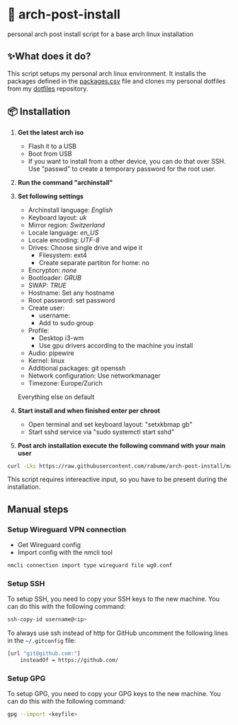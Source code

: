 # 🐧 arch-post-install

personal arch post install script for a base arch linux installation

## ✨What does it do?

This script setups my personal arch linux environment. It installs the packages defined in the [packages.csv](packages.csv) file and clones my personal dotfiles from my [dotfiles](https://github.com/rabume/dotfiles) repository.

## 📦 Installation

1. **Get the latest arch iso**

   - Flash it to a USB
   - Boot from USB
   - If you want to install from a other device, you can do that over SSH. Use "passwd" to create a temporary password for the root user.

2. **Run the command "archinstall"**

3. **Set following settings**

   - Archinstall language: _English_
   - Keyboard layout: _uk_
   - Mirror region: _Switzerland_
   - Locale language: _en_US_
   - Locale encoding: _UTF-8_
   - Drives: Choose single drive and wipe it
     - Filesystem: ext4
     - Create separate partiton for home: no
   - Encrypton: _none_
   - Bootloader: _GRUB_
   - SWAP: _TRUE_
   - Hostname: Set any hostname
   - Root password: set password
   - Create user:
     - username: <username>
     - Add to sudo group
   - Profile:
     - Desktop i3-wm
     - Use gpu drivers according to the machine you install
   - Audio: pipewire
   - Kernel: linux
   - Additional packages: git openssh
   - Network configuration: Use networkmanager
   - Timezone: Europe/Zurich

   Everything else on default

4. **Start install and when finished enter per chroot**

   - Open terminal and set keyboard layout: "setxkbmap gb"
   - Start sshd service via "sudo systemctl start sshd"

5. **Post arch installation execute the following command with your main user**

```bash
curl -Lks https://raw.githubusercontent.com/rabume/arch-post-install/main/install | /bin/bash
```

This script requires intereactive input, so you have to be present during the installation.

## Manual steps

### Setup Wireguard VPN connection

- Get Wireguard config
- Import config with the nmcli tool

```bash
nmcli connection import type wireguard file wg0.conf
```

### Setup SSH

To setup SSH, you need to copy your SSH keys to the new machine. You can do this with the following command:

```bash
ssh-copy-id username@<ip>
```

To always use ssh instead of http for GitHub uncomment the following lines in the `~/.gitconfig` file:

```bash
[url "git@github.com:"]
 	insteadOf = https://github.com/
```

### Setup GPG

To setup GPG, you need to copy your GPG keys to the new machine. You can do this with the following command:

```bash
gpg --import <keyfile>
```
